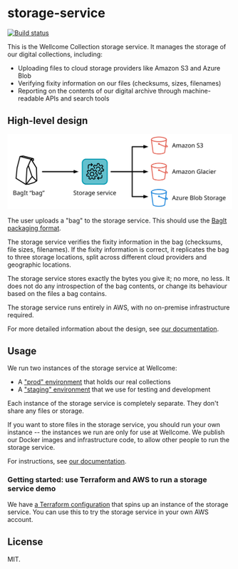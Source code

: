 # storage-service

[![Build status](https://badge.buildkite.com/844e7fa8968b4cea276557cd9886753395d159dc2823eb8249.svg?branch=main)](https://buildkite.com/wellcomecollection/storage-service)

This is the Wellcome Collection storage service.
It manages the storage of our digital collections, including:

*   Uploading files to cloud storage providers like Amazon S3 and Azure Blob
*   Verifying fixity information on our files (checksums, sizes, filenames)
*   Reporting on the contents of our digital archive through machine-readable APIs and search tools



## High-level design

<img src="docs/images/high_level_design.svg">

The user uploads a "bag" to the storage service.
This should use the [BagIt packaging format][bagit].

The storage service verifies the fixity information in the bag (checksums, file sizes, filenames).
If the fixity information is correct, it replicates the bag to three storage locations, split across different cloud providers and geographic locations.

The storage service stores exactly the bytes you give it; no more, no less.
It does not do any introspection of the bag contents, or change its behaviour based on the files a bag contains.

The storage service runs entirely in AWS, with no on-premise infrastructure required.

For more detailed information about the design, see [our documentation](docs).

[bagit]: https://datatracker.ietf.org/doc/html/rfc8493



## Usage

We run two instances of the storage service at Wellcome:

*   A ["prod" environment][prod] that holds our real collections
*   A ["staging" environment][staging] that we use for testing and development

Each instance of the storage service is completely separate.
They don't share any files or storage.

If you want to store files in the storage service, you should run your own instance -- the instances we run are only for use at Wellcome.
We publish our Docker images and infrastructure code, to allow other people to run the storage service.

For instructions, see [our documentation](docs).

### Getting started: use Terraform and AWS to run a storage service demo

We have [a Terraform configuration](demo/terraform) that spins up an instance of the storage service.
You can use this to try the storage service in your own AWS account.

[prod]: https://en.wikipedia.org/wiki/Deployment_environment#Production
[staging]: https://en.wikipedia.org/wiki/Deployment_environment#Staging



## License

MIT.
